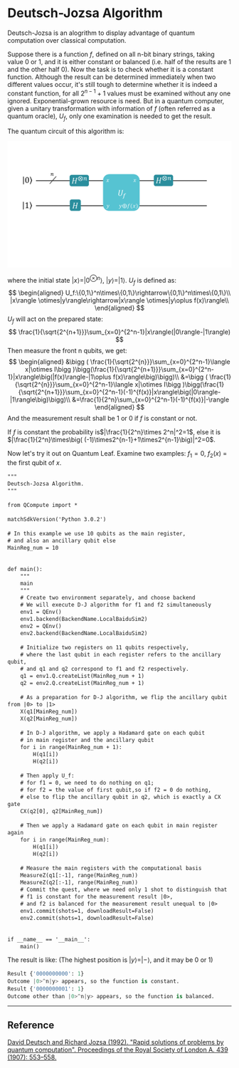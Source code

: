 # Deutsch-Jozsa Algorithm

Deutsch-Jozsa is an alogrithm to display advantage of quantum computation over classical computation.

Suppose there is a function $f$, defined on all n-bit binary strings, taking value 0 or 1, and it is either constant  or balanced (i.e. half of the results are 1 and the other half 0). Now the task is to check whether it is a constant function. Although the result can be determined immediately when two different values occur, it's still tough to determine whether it is indeed a constant function, for all $2^{n-1}+1$ values must be examined without any one ignored. Exponential-grown resource is need. But in a quantum computer, given a unitary transformation with information of $f$ (often referred as a quantum oracle), $U_f$, only one examination is needed to get the result.

The quantum circuit of this algorithm is:

![](PIC/circuit.png)

where the initial state $|x\rangle=|0^{\otimes n}\rangle$, $|y\rangle=|1\rangle$. $U_f$ is defined as: 
$$
\begin{aligned}
U_f:\{0,1\}^n\times\{0,1\}\rightarrow\{0,1\}^n\times\{0,1\}\\
|x\rangle \otimes|y\rangle\rightarrow|x\rangle \otimes|y\oplus f(x)\rangle\\
\end{aligned}
$$
$U_f$ will act on the prepared state:
$$
\frac{1}{\sqrt{2^{n+1}}}\sum_{x=0}^{2^n-1}|x\rangle(|0\rangle-|1\rangle)
$$
Then measure the front n qubits, we get:
$$
\begin{aligned}
&\bigg ( \frac{1}{\sqrt{2^{n}}}\sum_{x=0}^{2^n-1}\langle x|\otimes I\bigg )\bigg(\frac{1}{\sqrt{2^{n+1}}}\sum_{x=0}^{2^n-1}|x\rangle\big(|f(x)\rangle-|1\oplus f(x)\rangle\big)\bigg)\\
&=\bigg ( \frac{1}{\sqrt{2^{n}}}\sum_{x=0}^{2^n-1}\langle x|\otimes I\bigg )\bigg(\frac{1}{\sqrt{2^{n+1}}}\sum_{x=0}^{2^n-1}(-1)^{f(x)}|x\rangle\big(|0\rangle-|1\rangle\big)\bigg)\\
&=\frac{1}{2^n}\sum_{x=0}^{2^n-1}(-1)^{f(x)}|-\rangle
\end{aligned}
$$
And the measurement result shall be 1 or 0 if $f$ is constant or not.

If $f$ is constant the probability is$|\frac{1}{2^n}\times 2^n|^2=1$, else it is $|\frac{1}{2^n}\times\big( (-1)\times2^{n-1}+1\times2^{n-1}\big)|^2=0$.


Now let's try it out on Quantum Leaf. Examine two examples: $f_1=0$, $f_2(x)$ = the first qubit of $x$. ​
```python{.line-numbers, highlight=7}
"""
Deutsch-Jozsa Algorithm.
"""

from QCompute import *

matchSdkVersion('Python 3.0.2')

# In this example we use 10 qubits as the main register,
# and also an ancillary qubit else
MainReg_num = 10


def main():
    """
    main
    """
    # Create two environment separately, and choose backend
    # We will execute D-J algorithm for f1 and f2 simultaneously
    env1 = QEnv()
    env1.backend(BackendName.LocalBaiduSim2)
    env2 = QEnv()
    env2.backend(BackendName.LocalBaiduSim2)
    
    # Initialize two registers on 11 qubits respectively,
    # where the last qubit in each register refers to the ancillary qubit,
    # and q1 and q2 correspond to f1 and f2 respectively.
    q1 = env1.Q.createList(MainReg_num + 1)
    q2 = env2.Q.createList(MainReg_num + 1)
    
    # As a preparation for D-J algorithm, we flip the ancillary qubit from |0> to |1>
    X(q1[MainReg_num])
    X(q2[MainReg_num])
    
    # In D-J algorithm, we apply a Hadamard gate on each qubit
    # in main register and the ancillary qubit
    for i in range(MainReg_num + 1):
        H(q1[i])
        H(q2[i])
        
    # Then apply U_f:
    # for f1 = 0, we need to do nothing on q1;
    # for f2 = the value of first qubit,so if f2 = 0 do nothing,
    # else to flip the ancillary qubit in q2, which is exactly a CX gate
    CX(q2[0], q2[MainReg_num])
    
    # Then we apply a Hadamard gate on each qubit in main register again
    for i in range(MainReg_num):
        H(q1[i])
        H(q2[i])
        
    # Measure the main registers with the computational basis
    MeasureZ(q1[:-1], range(MainReg_num))
    MeasureZ(q2[:-1], range(MainReg_num))
    # Commit the quest, where we need only 1 shot to distinguish that
    # f1 is constant for the measurement result |0>,
    # and f2 is balanced for the measurement result unequal to |0>
    env1.commit(shots=1, downloadResult=False)
    env2.commit(shots=1, downloadResult=False)


if __name__ == '__main__':
    main()
```

The result is like: (The highest position is $|y\rangle = |-\rangle$, and it may be 0 or 1)
```python
Result {'0000000000': 1}
Outcome |0>^n|y> appears, so the function is constant.
Result {'0000000001': 1}
Outcome other than |0>^n|y> appears, so the function is balanced.
```
---
## Reference
[David Deutsch and Richard Jozsa (1992). "Rapid solutions of problems by quantum computation". Proceedings of the Royal Society of London A. 439 (1907): 553–558.](https://royalsocietypublishing.org/doi/abs/10.1098/rspa.1992.0167)